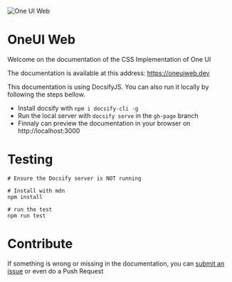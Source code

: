 ![One UI Web](_media/logo.png "One UI Web")

# OneUI Web
Welcome on the documentation of the CSS Implementation of One UI 

The documentation is available at this address: https://oneuiweb.dev

This documentation is using DocsifyJS. You can also run it locally by following the steps bellow.

- Install docsify with `npm i docsify-cli -g`
- Run the local server with `docsify serve` in the `gh-page` branch
- Finnaly can preview the documentation in your browser on http://localhost:3000


# Testing

```
# Ensure the Docsify server is NOT running

# Install with mdn
npm install

# run the test
npm run test
```

# Contribute

If something is wrong or missing in the documentation, you can [submit an issue](https://github.com/SamsungInternet/OneUI-Web/issues) or even do a Push Request
